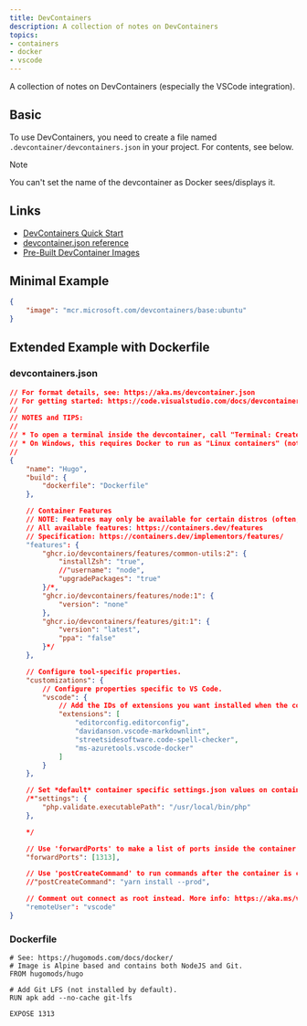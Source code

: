 ```yaml
---
title: DevContainers
description: A collection of notes on DevContainers
topics:
- containers
- docker
- vscode
---
```


A collection of notes on DevContainers (especially the VSCode integration).

## Basic

To use DevContainers, you need to create a file named `.devcontainer/devcontainers.json` in your project. For contents, see below.

> [!NOTE]
> You can't set the name of the devcontainer as Docker sees/displays it.

## Links

* [DevContainers Quick Start](https://code.visualstudio.com/docs/devcontainers/tutorial)
* [devcontainer.json reference](https://aka.ms/devcontainer.json)
* [Pre-Built DevContainer Images](https://github.com/devcontainers/images/tree/main/src)

## Minimal Example

```json
{
    "image": "mcr.microsoft.com/devcontainers/base:ubuntu"
}
```

## Extended Example with Dockerfile

### devcontainers.json

```json
// For format details, see: https://aka.ms/devcontainer.json
// For getting started: https://code.visualstudio.com/docs/devcontainers/tutorial
//
// NOTES and TIPS:
//
// * To open a terminal inside the devcontainer, call "Terminal: Create New Terminal" from the VSCode command palette.
// * On Windows, this requires Docker to run as "Linux containers" (not "Windows containers").
//
{
    "name": "Hugo",
    "build": {
        "dockerfile": "Dockerfile"
    },

    // Container Features
    // NOTE: Features may only be available for certain distros (often, only Debian/Ubuntu is supported but not Alpine).
    // All available features: https://containers.dev/features
    // Specification: https://containers.dev/implementors/features/
    "features": {
        "ghcr.io/devcontainers/features/common-utils:2": {
            "installZsh": "true",
            //"username": "node",
            "upgradePackages": "true"
        }/*,
        "ghcr.io/devcontainers/features/node:1": {
            "version": "none"
        },
        "ghcr.io/devcontainers/features/git:1": {
            "version": "latest",
            "ppa": "false"
        }*/
    },

    // Configure tool-specific properties.
    "customizations": {
        // Configure properties specific to VS Code.
        "vscode": {
            // Add the IDs of extensions you want installed when the container is created.
            "extensions": [
                "editorconfig.editorconfig",
                "davidanson.vscode-markdownlint",
                "streetsidesoftware.code-spell-checker",
                "ms-azuretools.vscode-docker"
            ]
        }
    },

    // Set *default* container specific settings.json values on container create.
    /*"settings": {
        "php.validate.executablePath": "/usr/local/bin/php"
    },

    */

    // Use 'forwardPorts' to make a list of ports inside the container available locally.
    "forwardPorts": [1313],

    // Use 'postCreateCommand' to run commands after the container is created.
    //"postCreateCommand": "yarn install --prod",

    // Comment out connect as root instead. More info: https://aka.ms/vscode-remote/containers/non-root.
    "remoteUser": "vscode"
}
```

### Dockerfile

```Dockfile
# See: https://hugomods.com/docs/docker/
# Image is Alpine based and contains both NodeJS and Git.
FROM hugomods/hugo

# Add Git LFS (not installed by default).
RUN apk add --no-cache git-lfs

EXPOSE 1313
```
